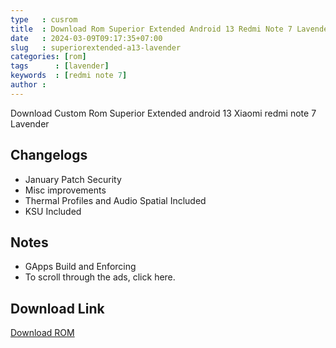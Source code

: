 ```yaml
---
type   : cusrom
title  : Download Rom Superior Extended Android 13 Redmi Note 7 Lavender
date   : 2024-03-09T09:17:35+07:00
slug   : superiorextended-a13-lavender
categories: [rom]
tags      : [lavender]
keywords  : [redmi note 7]
author : 
---
```


Download Custom Rom Superior Extended android 13 Xiaomi redmi note 7 Lavender

## Changelogs
- January Patch Security 
- Misc improvements 
- Thermal Profiles and Audio Spatial Included  
- KSU Included 

## Notes
- GApps Build and Enforcing
- To scroll through the ads, click here.

## Download Link
[Download ROM](https://fir3.net/ExOP)




